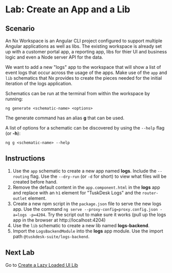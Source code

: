 # Lab: Create an App and a Lib

## Scenario
An Nx Workspace is an Angular CLI project configured to support multiple Angular applications as well as libs. The existing workspace is already set up with a customer portal app, a reporting app, libs for thier UI and business logic and even a Node server API for the data.

We want to add a new "logs" app to the workspace that will show a list of event logs that occur across the usage of the apps. Make use of the `app` and `lib` schematics that Nx provides to create the pieces needed for the initial iteration of the logs application.

Schematics can be run at the terminal from within the workspace by running:
```console
ng generate <schematic-name> <options>
```
The generate command has an alias **g** that can be used.

A list of options for a schematic can be discovered by using the `--help` flag (or **-h**):
```console
ng g <schematic-name> --help
```

## Instructions
1. Use the `app` schematic to create a new app named **logs**. Include the `--routing` flag. Use the `--dry-run` (or `-d` for short) to view what files will be created before hand.
1. Remove the default content in the `app.component.html` in the **logs** app and replace with an `h1` element for "TuskDesk Logs" and the `router-outlet` element.
1. Create a new npm script in the `package.json` file to serve the new logs app. Use the command `ng serve --proxy-config=proxy.config.json -a=logs -p=4204`. Try the script out to make sure it works (pull up the logs app in the browser at http://localhost:4204)
1. Use the `lib` schematic to create a new lib named **logs-backend**.
1. Import the `LogsBackendModule` into the **logs** app module. Use the import path `@tuskdesk-suite/logs-backend`.

## Next Lab
Go to [Create a Lazy Loaded UI Lib](organizing-code-in-a-workspace/lab-2.md)